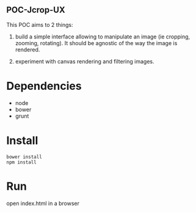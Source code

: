 ## POC-Jcrop-UX 

This POC aims to 2 things:

1. build a simple interface allowing to manipulate an image (ie cropping, zooming, rotating). It should be agnostic of the way the image is rendered.

2. experiment with canvas rendering and filtering images. 

# Dependencies

* node
* bower
* grunt

# Install

```shell
bower install
npm install
```
# Run

open index.html in a browser

